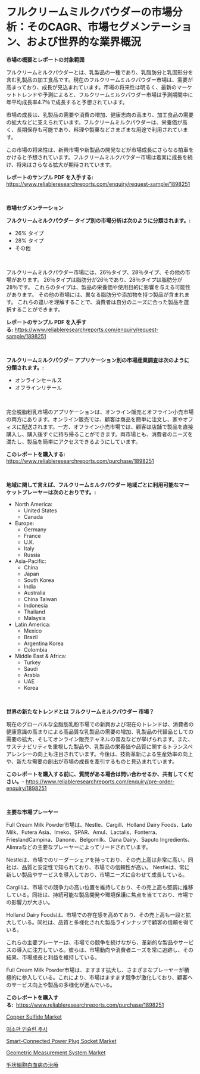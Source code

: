<p><h1>フルクリームミルクパウダーの市場分析：そのCAGR、市場セグメンテーション、および世界的な業界概況</h1></p><p><strong>市場の概要とレポートの対象範囲</strong></p>
<p><p>フルクリームミルクパウダーとは、乳製品の一種であり、乳脂肪分と乳固形分を含む乳製品の加工食品です。現在のフルクリームミルクパウダー市場は、需要が高まっており、成長が見込まれています。市場の将来性は明るく、最新のマーケットトレンドや予測によると、フルクリームミルクパウダー市場は予測期間中に年平均成長率4.7％で成長すると予想されています。</p><p>市場の成長は、乳製品の需要や消費の増加、健康志向の高まり、加工食品の需要の拡大などに支えられています。フルクリームミルクパウダーは、栄養価が高く、長期保存も可能であり、料理や製菓などさまざまな用途で利用されています。</p><p>この市場の将来性は、新興市場や新製品の開発などが市場成長にさらなる拍車をかけると予想されています。フルクリームミルクパウダー市場は着実に成長を続け、将来はさらなる拡大が期待されています。</p></p>
<p><strong>レポートのサンプル PDF を入手する:</strong> <a href="https://www.reliableresearchreports.com/enquiry/request-sample/1898251">https://www.reliableresearchreports.com/enquiry/request-sample/1898251</a></p>
<p>&nbsp;</p>
<p><strong>市場セグメンテーション</strong></p>
<p><strong>フルクリームミルクパウダー タイプ別の市場分析は次のように分類されます。:</strong></p>
<p><ul><li>26% タイプ</li><li>28% タイプ</li><li>その他</li></ul></p>
<p>&nbsp;</p>
<p><p>フルクリームミルクパウダー市場には、26％タイプ、28％タイプ、その他の市場があります。 26％タイプは脂肪分が26％であり、28％タイプは脂肪分が28％です。 これらのタイプは、製品の栄養価や使用目的に影響を与える可能性があります。 その他の市場には、異なる脂肪分や添加物を持つ製品が含まれます。 これらの違いを理解することで、消費者は自分のニーズに合った製品を選択することができます。</p></p>
<p><strong>レポートのサンプル PDF を入手する:</strong>&nbsp;<a href="https://www.reliableresearchreports.com/enquiry/request-sample/1898251">https://www.reliableresearchreports.com/enquiry/request-sample/1898251</a></p>
<p>&nbsp;</p>
<p><strong> フルクリームミルクパウダー アプリケーション別の市場産業調査は次のように分類されます。:</strong></p>
<p><ul><li>オンラインセールス</li><li>オフラインリテール</li></ul></p>
<p>&nbsp;</p>
<p><p>完全脱脂粉乳市場のアプリケーションは、オンライン販売とオフライン小売市場の両方にあります。オンライン販売では、顧客は商品を簡単に注文し、家やオフィスに配送されます。一方、オフライン小売市場では、顧客は店舗で製品を直接購入し、購入後すぐに持ち帰ることができます。両市場とも、消費者のニーズを満たし、製品を簡単にアクセスできるようにしています。</p></p>
<p><strong>このレポートを購入する:</strong>&nbsp; <a href="https://www.reliableresearchreports.com/purchase/1898251">https://www.reliableresearchreports.com/purchase/1898251</a></p>
<p>&nbsp;</p>
<p><strong>地域に関して言えば、フルクリームミルクパウダー 地域ごとに利用可能なマーケットプレーヤーは次のとおりです。:</strong></p>
<p><ul>
    <li>
        North America:
        <ul>
            <li>United States</li>
            <li>Canada</li>
        </ul>
    </li>
    <li>
        Europe:
        <ul>
            <li>Germany</li>
            <li>France</li>
            <li>U.K.</li>
            <li>Italy</li>
            <li>Russia</li>
        </ul>
    </li>
    <li>
        Asia-Pacific:
        <ul>
            <li>China</li>
            <li>Japan</li>
            <li>South Korea</li>
            <li>India</li>
            <li>Australia</li>
            <li>China Taiwan</li>
            <li>Indonesia</li>
            <li>Thailand</li>
            <li>Malaysia</li>
        </ul>
    </li>
    <li>
        Latin America:
        <ul>
            <li>Mexico</li>
            <li>Brazil</li>
            <li>Argentina Korea</li>
            <li>Colombia</li>
        </ul>
    </li>
    <li>
        Middle East & Africa:
        <ul>
            <li>Turkey</li>
            <li>Saudi</li>
            <li>Arabia</li>
            <li>UAE</li>
            <li>Korea</li>
        </ul>
    </li>
    </ul></p>
<p>&nbsp;</p>
<p><strong>世界の新たなトレンドとは フルクリームミルクパウダー 市場？</strong></p>
<p><p>現在のグローバルな全脂肪乳粉市場での新興および現在のトレンドは、消費者の健康意識の高まりによる高品質な乳製品の需要の増加、乳製品の代替品としての需要の拡大、そしてオンライン販売チャネルの普及などが挙げられます。また、サステナビリティを重視した製品や、乳製品の栄養価や品質に関するトランスペアレンシーの向上も注目されています。今後は、技術革新による生産効率の向上や、新たな需要の創出が市場の成長を牽引するものと見込まれています。</p></p>
<p><strong>このレポートを購入する前に、質問がある場合は問い合わせるか、共有してください。</strong>- <a href="https://www.reliableresearchreports.com/enquiry/pre-order-enquiry/1898251">https://www.reliableresearchreports.com/enquiry/pre-order-enquiry/1898251</a></p>
<p>&nbsp;</p>
<p><strong>主要な市場プレーヤー</strong></p>
<p><p>Full Cream Milk Powder市場は、Nestle、Cargill、Holland Dairy Foods、Lato Milk、Futera Asia、Imeko、SPAR、Amul、Lactalis、Fonterra、FrieslandCampina、Danone、Belgomilk、Dana Dairy、Saputo Ingredients、Alimraなどの主要なプレーヤーによってリードされています。</p><p>Nestleは、市場でのリーダーシェアを持っており、その売上高は非常に高い。同社は、品質と安定性で知られており、市場での信頼性が高い。 Nestleは、常に新しい製品やサービスを導入しており、市場ニーズに合わせて成長している。</p><p>Cargillは、市場での競争力の高い位置を維持しており、その売上高も堅調に推移している。同社は、持続可能な製品開発や環境保護に焦点を当てており、市場での影響力が大きい。</p><p>Holland Dairy Foodsは、市場での存在感を高めており、その売上高も一段と拡大している。同社は、品質と多様化された製品ラインナップで顧客の信頼を得ている。</p><p>これらの主要プレーヤーは、市場での競争を続けながら、革新的な製品やサービスの導入に注力している。彼らは、市場動向や消費者ニーズを常に追跡し、その結果、市場成長と利益を維持している。</p><p>Full Cream Milk Powder市場は、ますます拡大し、さまざまなプレーヤーが積極的に参入している。これにより、市場はますます競争が激化しており、顧客へのサービス向上や製品の多様化が進んでいる。</p></p>
<p><strong>このレポートを購入する:</strong>&nbsp;&nbsp;<a href="https://www.reliableresearchreports.com/purchase/1898251">https://www.reliableresearchreports.com/purchase/1898251</a></p>
<p><p><a href="https://github.com/vimar16th/Market-Research-Report-List-3/blob/main/copper-sulfide-market.md">Copper Sulfide Market</a></p><p><a href="https://medium.com/@stanleylyittle554467/%EC%9D%B4%EC%86%8C%ED%8C%90-%EC%9D%B8%EC%8A%90%EB%A6%B0-%EC%A3%BC%EC%82%AC-%EC%8B%9C%EC%9E%A5-%EC%9D%B8%EC%82%AC%EC%9D%B4%ED%8A%B8-%EC%8B%9C%EC%9E%A5-%EB%8F%99%ED%96%A5-%EC%84%B1%EC%9E%A5-2024%EB%85%84%EB%B6%80%ED%84%B0-2031%EB%85%84%EA%B9%8C%EC%A7%80-%EC%98%88%EC%B8%A1%EB%90%9C-%EB%82%B4%EC%9A%A9-7df11e64a1e7">이소판 인슐린 주사</a></p><p><a href="https://issuu.com/reportprime-2/docs/smart-connected-power-plug-socket-market-size-2030">Smart-Connected Power Plug Socket Market</a></p><p><a href="https://view.publitas.com/reportprime-1/geometric-measurement-system-market-furnish-information-about-market-size-market-share-market-dynamics-and-projections-spanning-from-2024-to-2031/">Geometric Measurement System Market</a></p><p><a href="https://github.com/zjkmgcs938405/Market-Research-Report-List-1/blob/main/1485508194119.md">毛状細胞白血病の治療</a></p></p>